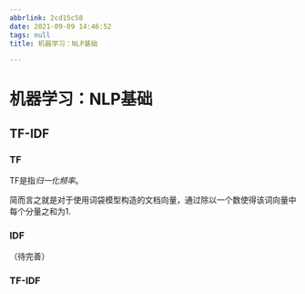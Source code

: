 ```yaml
---
abbrlink: 2cd15c58
date: 2021-09-09 14:46:52
tags: null
title: 机器学习：NLP基础

---
```


# 机器学习：NLP基础

## TF-IDF
### TF
TF是指*归一化频率*。

简而言之就是对于使用词袋模型构造的文档向量，通过除以一个数使得该词向量中每个分量之和为1.

### IDF
（待完善）

### TF-IDF